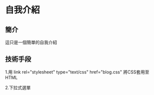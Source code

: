 # 自我介紹

## 簡介

這只是一個簡單的自我介紹

## 技術手段

1.用 link rel="stylesheet" type="text/css" href="blog.css" 將CSS套用至HTML

2.下拉式選單
